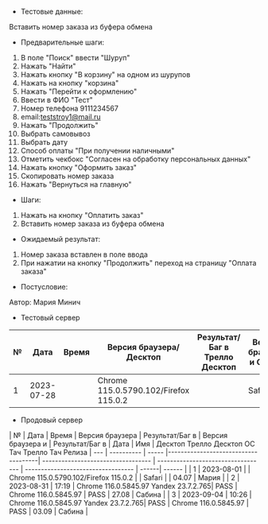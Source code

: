 * Тестовые данные:

Вставить номер заказа из буфера обмена

* Предварительные шаги:
1. В поле "Поиск" ввести "Шуруп"
2. Нажать "Найти"
3. Нажать кнопку "В корзину" на одном из шурупов
4. Нажать на кнопку "корзина"
5. Нажать "Перейти к оформлению"
6. Ввести в ФИО "Тест"
7. Номер телефона 9111234567
8. email:teststroy1@mail.ru
9. Нажать "Продолжить"
10. Выбрать самовывоз
11. Выбрать дату
12. Способ оплаты "При получении наличными"
13. Отметить чекбокс "Согласен на обработку персональных данных"
14. Нажать кнопку "Оформить заказ"
15. Скопировать номер заказа
16. Нажать "Вернуться на главную"


* Шаги:

1. Нажать на кнопку "Оплатить заказ"
2. Вставить номер заказа из буфера обмена

* Ожидаемый результат:
1. Номер заказа вставлен в поле ввода
2. При нажатии на кнопку "Продолжить" переход на страницу "Оплата заказа"

* Постусловие:


Автор: Мария Минич

* Тестовый сервер 


|  №  | Дата       | Время |           Версия браузера/Десктоп          |        Результат/Баг в Трелло Десктоп    |             Версия браузера и ОС Тач      |           Результат/Баг в Трелло Тач          |  Дата Релиза  |  Имя   |
| --- | ---------- | ----- |-------------------------------------| ---------------------------------- | ---------------------------------- | ---------------------------------- | ------| ------  |
| 1   | 2023-07-28 |  | Chrome 115.0.5790.102/Firefox 115.0.2 |  | Safari                            |  | 04.07 | Мария  |


* Продовый сервер


|  №  | Дата       | Время |           Версия браузера           |        Результат/Баг в            |             Версия браузера и       |           Результат/Баг в          |  Дата  |  Имя   |
								          Десктоп		                   Трелло Десктоп		                        ОС Тач			                  Трелло Тач	          Релиза
| --- | ---------- | ----- |-------------------------------------| ---------------------------------- | ---------------------------------- | ---------------------------------- | ------| ------  |
| 1   | 2023-08-01 | | Chrome 115.0.5790.102/Firefox 115.0.2 |  | Safari                            |  | 04.07 | Мария  |
| 2   | 2023-08-31 | 17:19 | Chrome 116.0.5845.97 Yandex 23.7.2.765| PASS | Chrome 116.0.5845.97               | PASS | 27.08 | Сабина  |
| 3   | 2023-09-04 | 10:26 | Chrome 116.0.5845.97 Yandex 23.7.2.765| PASS | Chrome 116.0.5845.97               | PASS | 03.09 | Сабина  |


